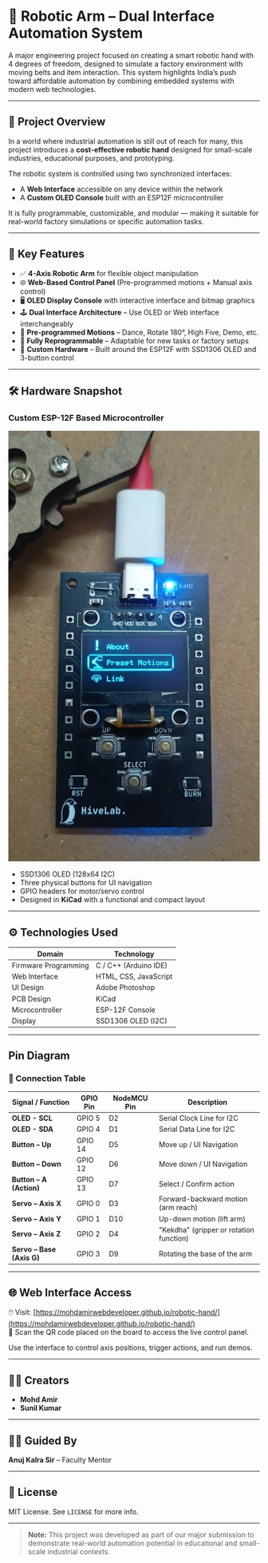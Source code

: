 # 🤖 Robotic Arm – Dual Interface Automation System

A major engineering project focused on creating a smart robotic hand with 4 degrees of freedom, designed to simulate a factory environment with moving belts and item interaction. This system highlights India’s push toward affordable automation by combining embedded systems with modern web technologies.

---

## 🎯 Project Overview

In a world where industrial automation is still out of reach for many, this project introduces a **cost-effective robotic hand** designed for small-scale industries, educational purposes, and prototyping.

The robotic system is controlled using two synchronized interfaces:

- A **Web Interface** accessible on any device within the network  
- A **Custom OLED Console** built with an ESP12F microcontroller

It is fully programmable, customizable, and modular — making it suitable for real-world factory simulations or specific automation tasks.

---

## 🧠 Key Features

- ✅ **4-Axis Robotic Arm** for flexible object manipulation  
- 🌐 **Web-Based Control Panel** (Pre-programmed motions + Manual axis control)  
- 🖥️ **OLED Display Console** with interactive interface and bitmap graphics  
- 🕹️ **Dual Interface Architecture** – Use OLED or Web interface interchangeably  
- 🔁 **Pre-programmed Motions** – Dance, Rotate 180°, High Five, Demo, etc.  
- 🔧 **Fully Reprogrammable** – Adaptable for new tasks or factory setups  
- 🧩 **Custom Hardware** – Built around the ESP12F with SSD1306 OLED and 3-button control  

---

## 🛠 Hardware Snapshot

### Custom ESP-12F Based Microcontroller

![ESP12F Console Microcontroller](https://github.com/mohdamirwebdeveloper/robotic-hand/blob/main/img/microcontroller-min.jpeg)

- SSD1306 OLED (128x64 I2C)
- Three physical buttons for UI navigation
- GPIO headers for motor/servo control
- Designed in **KiCad** with a functional and compact layout

---

## ⚙️ Technologies Used

| Domain                | Technology              |
|------------------------|-------------------------|
| Firmware Programming   | C / C++ (Arduino IDE)   |
| Web Interface          | HTML, CSS, JavaScript   |
| UI Design              | Adobe Photoshop         |
| PCB Design             | KiCad                   |
| Microcontroller        | ESP-12F Console         |
| Display                | SSD1306 OLED (I2C)      |

---
## Pin Diagram
### 🔌 Connection Table

| Signal / Function         | GPIO Pin | NodeMCU Pin | Description                             |
|---------------------------|----------|-------------|-----------------------------------------|
| **OLED - SCL**            | GPIO 5   | D2          | Serial Clock Line for I2C               |
| **OLED - SDA**            | GPIO 4   | D1          | Serial Data Line for I2C                |
| **Button – Up**           | GPIO 14  | D5          | Move up / UI Navigation                 |
| **Button – Down**         | GPIO 12  | D6          | Move down / UI Navigation               |
| **Button – A (Action)**   | GPIO 13  | D7          | Select / Confirm action                 |
| **Servo – Axis X**        | GPIO 0   | D3          | Forward-backward motion (arm reach)     |
| **Servo – Axis Y**        | GPIO 1   | D10         | Up-down motion (lift arm)               |
| **Servo – Axis Z**        | GPIO 2   | D4          | "Kekdha" (gripper or rotation function) |
| **Servo – Base (Axis G)** | GPIO 3   | D9          | Rotating the base of the arm            |
---


## 🌐 Web Interface Access

🖱️ Visit: [https://mohdamirwebdeveloper.github.io/robotic-hand/](https://mohdamirwebdeveloper.github.io/robotic-hand/)  
📱 Scan the QR code placed on the board to access the live control panel.

Use the interface to control axis positions, trigger actions, and run demos.

---

## 👨‍💻 Creators

- **Mohd Amir** 
- **Sunil Kumar**

---

## 👨‍🏫 Guided By

**Anuj Kalra Sir** – Faculty Mentor

---

## 📃 License

MIT License. See `LICENSE` for more info.

---

> **Note:** This project was developed as part of our major submission to demonstrate real-world automation potential in educational and small-scale industrial contexts.
